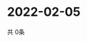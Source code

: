 # 2022-02-05
  共 0条

  <!-- BEGIN -->
  <!-- 最后更新时间Sat Feb 05 2022 21:01:56 GMT+0000 (Coordinated Universal Time) -->
  
  <!-- END -->
  
  